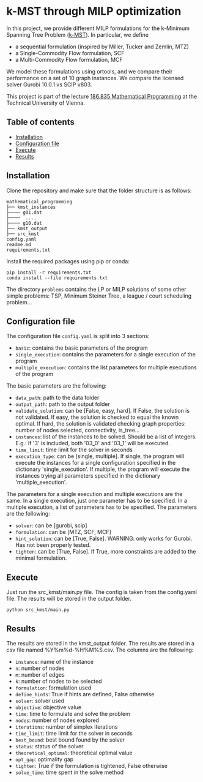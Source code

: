 # k-MST through MILP optimization

In this project, we provide different MILP formulations for the k-Minimum Spanning Tree Problem ([k-MST](https://en.wikipedia.org/wiki/Minimum_spanning_tree#k-minimum_spanning_tree)). In particular, we define
- a sequential formulation (inspired by Miller, Tucker and Zemlin, MTZ)
- a Single-Commodity Flow formulation, SCF
- a Multi-Commodity Flow formulation, MCF

We model these formulations using ortools, and we compare their performance on a set of 10 graph instances.
We compare the licensed solver Gurobi 10.0.1 vs SCIP v803.

This project is part of the lecture [186.835 Mathematical Programming](https://tiss.tuwien.ac.at/course/courseDetails.xhtml?dswid=3722&dsrid=607&courseNr=186835&semester=2021S) at the Technical University of Vienna.

## Table of contents
- [Installation](#installation)
- [Configuration file](#configuration-file)
- [Execute](#execute)
- [Results](#results)

## Installation
Clone the repository and make sure that the folder structure is as follows:
```
mathematical_programming
├── kmst_instances
├──── g01.dat
├────  ....
├──── g10.dat
├── kmst_output
├── src_kmst
config.yaml
readme.md
requirements.txt
```

Install the required packages using pip or conda: 
```
pip install -r requirements.txt
conda install --file requirements.txt
```

The directory `problems` contains the LP or MILP solutions of some other simple problems: TSP, Minimum Steiner Tree, a league / court scheduling problem...

## Configuration file
The configuration file `config.yaml` is split into 3 sections:
- `basic`: contains the basic parameters of the program
- `single_execution`: contains the parameters for a single execution of the program
- `multiple_execution`: contains the list parameters for multiple executions of the program

The basic parameters are the following:
- `data_path`: path to the data folder
- `output_path`: path to the output folder
- `validate_solution`: can be [False, easy, hard]. If False, the solution is not validated. If easy, the solution is checked to equal the known optimal. If hard, the solution is validated checking graph properties: number of nodes selected, connectivity, is_tree...
- `instances`: list of the instances to be solved. Should be a list of integers. E.g.: if '3' is included, both '03_0' and '03_1' will be executed. 
- `time_limit`: time limit for the solver in seconds
- `execution_type`: can be [single, multiple]. If single, the program will execute the instances for a single configuration specified in the dictionary 'single_execution'. If multiple, the program will execute the instances trying all parameters specified in the dictionary 'multiple_execution'.

The parameters for a single execution and multiple executions are the same. In a single execution, just one parameter has to be specified. In a multiple execution, a list of parameters has to be specified. The parameters are the following:
- `solver`: can be [gurobi, scip]
- `formulation`: can be [MTZ, SCF, MCF]
- `hint_solution`: can be [True, False]. WARNING: only works for Gurobi. Has not been properly tested.
- `tighten`: can be [True, False]. If True, more constraints are added to the minimal formulation.

## Execute
Just run the src_kmst/main.py file. The config is taken from the config.yaml file. The results will be stored in the output folder.
```
python src_kmst/main.py
```

## Results
The results are stored in the kmst_output folder.
The results are stored in a csv file named %Y%m%d-%H%M%S.csv. The columns are the following:
- `instance`: name of the instance
- `n`: number of nodes
- `m`: number of edges
- `k`: number of nodes to be selected
- `formulation`: formulation used
- `define_hints`: True if hints are defined, False otherwise
- `solver`: solver used
- `objective`: objective value
- `time`: time to formulate and solve the problem
- `nodes`: number of nodes explored
- `iterations`: number of simplex iterations
- `time_limit`: time limit for the solver in seconds
- `best_bound`: best bound found by the solver
- `status`: status of the solver
- `theoretical_optimal`: theoretical optimal value
- `opt_gap`: optimality gap
- `tighten`: True if the formulation is tightened, False otherwise
- `solve_time`: time spent in the solve method

